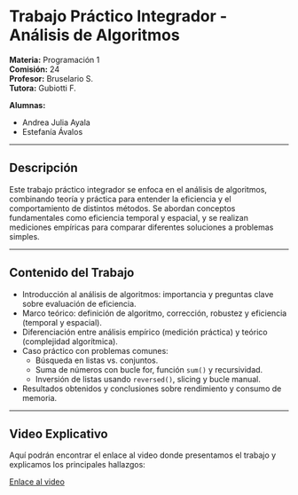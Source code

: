 # Trabajo Práctico Integrador - Análisis de Algoritmos

**Materia:** Programación 1  
**Comisión:** 24  
**Profesor:** Bruselario S.  
**Tutora:** Gubiotti F.  

**Alumnas:**  
- Andrea Julia Ayala  
- Estefanía Ávalos  

---

## Descripción

Este trabajo práctico integrador se enfoca en el análisis de algoritmos, combinando teoría y práctica para entender la eficiencia y el comportamiento de distintos métodos. Se abordan conceptos fundamentales como eficiencia temporal y espacial, y se realizan mediciones empíricas para comparar diferentes soluciones a problemas simples.

---

## Contenido del Trabajo

- Introducción al análisis de algoritmos: importancia y preguntas clave sobre evaluación de eficiencia.  
- Marco teórico: definición de algoritmo, corrección, robustez y eficiencia (temporal y espacial).  
- Diferenciación entre análisis empírico (medición práctica) y teórico (complejidad algorítmica).  
- Caso práctico con problemas comunes:  
  - Búsqueda en listas vs. conjuntos.  
  - Suma de números con bucle for, función `sum()` y recursividad.  
  - Inversión de listas usando `reversed()`, slicing y bucle manual.  
- Resultados obtenidos y conclusiones sobre rendimiento y consumo de memoria.  

---

## Video Explicativo

Aquí podrán encontrar el enlace al video donde presentamos el trabajo y explicamos los principales hallazgos:

[Enlace al video](https://drive.google.com/file/d/1prxS1fvDpTXq0edL-nYUSIlfLl_b7vcC/view?usp=sharing)

